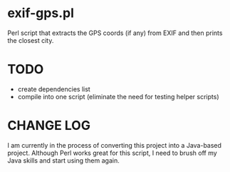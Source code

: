 exif-gps.pl
===========

Perl script that extracts the GPS coords (if any) from EXIF and then prints the closest city.

TODO
=====
* create dependencies list
* compile into one script (eliminate the need for testing helper scripts)
 
CHANGE LOG
===========
I am currently in the process of converting this project into a Java-based project. Although Perl works great for this
script, I need to brush off my Java skills and start using them again.
